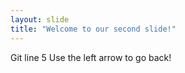 ```yaml
---
layout: slide
title: "Welcome to our second slide!"
---
```

Git line 5
Use the left arrow to go back!
